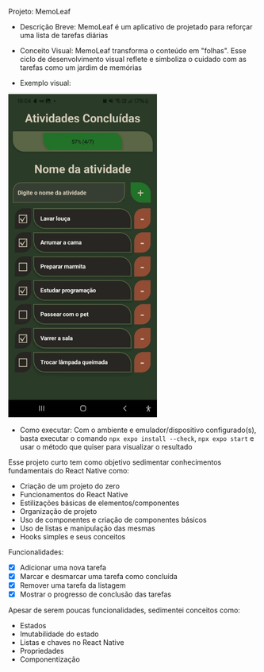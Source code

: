 Projeto: MemoLeaf

- Descrição Breve:
MemoLeaf é um aplicativo de projetado para reforçar uma lista de tarefas diárias

- Conceito Visual:
MemoLeaf transforma o conteúdo em "folhas". Esse ciclo de desenvolvimento visual reflete e simboliza o cuidado com as tarefas como um jardim de memórias

- Exemplo visual:
<img src=./misc/showcase-memoleaf.jpeg width=300px >

- Como executar:
Com o ambiente e emulador/dispositivo configurado(s), basta executar o comando `npx expo install --check`, `npx expo start` e usar o método que quiser para visualizar o resultado

Esse projeto curto tem como objetivo sedimentar conhecimentos fundamentais do React Native como:

- Criação de um projeto do zero
- Funcionamentos do React Native
- Estilizações básicas de elementos/componentes
- Organização de projeto
- Uso de componentes e criação de componentes básicos
- Uso de listas e manipulação das mesmas
- Hooks simples e seus conceitos

Funcionalidades:

- [x] Adicionar uma nova tarefa
- [x] Marcar e desmarcar uma tarefa como concluída
- [x] Remover uma tarefa da listagem
- [x] Mostrar o progresso de conclusão das tarefas

Apesar de serem poucas funcionalidades, sedimentei conceitos como:

- Estados
- Imutabilidade do estado
- Listas e chaves no React Native
- Propriedades
- Componentização